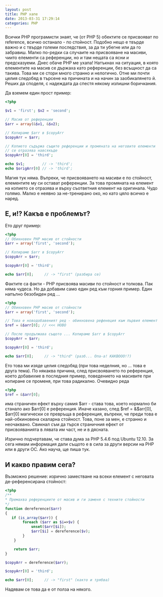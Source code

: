 ```yaml
---
layout: post
title: PHP хапе
date: 2013-03-31 17:29:14
categories: PHP
---
```


Всички PHP програмисти знаят, че (от PHP 5) обектите се присвояват по reference, всичко останало - по стойност. Подобно
нещо е твърде важно и с твърде големи последствия, за да ти убегне или да го забравиш. Малко по-редки са случаите на
присвояване на масиви, чиито елементи са референции, но и там нещата са ясни и предсказуеми. Днес обаче PHP ме ухапа!
Натъкнах на ситуация, в която елементите на масив се държаха като референции, без всъщност да са такива. Това ми се
стори много странно и нелогично. Отне ми почти целия следобяд в търсене на причината и на начин за заобикалянето й.
Реших да споделя, с надеждата да спестя някому излишни боричкания.

<!-- MORE -->

Да вземем един прост пример:

```php
<?php

$v1 = 'first'; $v2 = 'second';

// Масив от референции
$arr = array(&$v1, &$v2);

// Копираме $arr в $copyArr
$copyArr = $arr;

// Копието съдържа същите референции и промяната на неговите елементи
// се отразява навсякъде
$copyArr[0] = 'third';

echo $v1;        // -> 'third';
echo $origArr[0] // -> 'third';
```

Магия тук няма. Въпреки, че присвояването на масиви е по стойност, елементите му си остават референции. За това
промяната на елемент на копието се отразява и върху съответния елемент на оригинала. Чудо голямо. Малко е неявно за
не-тренирано око, но като цяло всичко е наред.

## Е, и!? Какъв е проблемът?
Ето друг пример:

```php
<?php
// Обикновен PHP масив от стойности
$arr = array('first', 'second');

// Копираме $arr в $copyArr
$copyArr = $arr;

$copyArr[0] = 'third';

echo $arr[0];     // -> "first" (разбира се)
```

Фактите са факти - PHP присвоява масиви по стойност и толкова. Пак няма чудеса. Но да добавим само един ред към горния
пример. Един напълно безобиден ред …

```php
<?php
// Обикновен PHP масив от стойности
$arr = array('first', 'second');

// Това е новодобавеният ред - обикновена рефенеция към първия елемент
$ref = &$arr[0]; // <<< НОВО

// После продължава същото ... Копираме $arr в $copyArr
$copyArr = $arr;

$copyArr[0] = 'third';

echo $arr[0];     // -> "third" (разб... Опа-а! КАКВООО!?)
```

Ето това ми изяде целия следобяд (при това неделния, но … това е друга тема). По някаква причина, след присвояването по
референция, което добавихме в последния пример, поведението на масивите при копиране се променя, при това радикално.
Очевидно реда

```php
<?php
$ref = &$arr[0];
```
има страничен ефект върху самия $arr - става това, което нормално би станало ако $arr[0] е референция. Иначе казано,
след $ref = &$arr[0], $arr[0] магически се превръща в референция, въпреки, че преди това е най-обкиновена скаларна
стойност. Това, поне за мен, е странно и неочаквано. Свикнал съм да търся страничния ефект от присвояванията в лявата им
част, не и в дясната.

Изрично подчертавам, че става дума за PHP 5.4.6 под Ubuntu 12.10. За сега нямам информация дали същото е в сила за други
версии на PHP или в други ОС. Ако науча, ще пиша тук.

## И какво правим сега?
Възможно решение: изрично заместване на всеки елемент с неговата де-референсирана стойност:

```php
<?php
/**
* Премахва референциите от масив и ги заменя с техните стойности
*/
function dereference($arr)
{
   if (is_array($arr)) {
        foreach ($arr as $i=>$v) {
            unset($arr[$i]);
            $arr[$i] = dereference($v);
        }
    }

    return $arr;
}

$copyArr = dereference($arr);

$copyArr[0] = 'third';

echo $arr[0];     // -> "first" (както и трябва)
```
Надявам се това да е от полза на някого.
